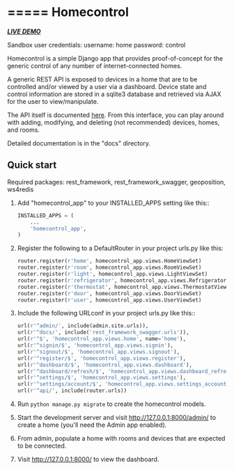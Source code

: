 =====
Homecontrol
=====

***[LIVE DEMO](http://ec2-54-153-19-113.us-west-1.compute.amazonaws.com/)***

Sandbox user credentials:
username: home
password: control

Homecontrol is a simple Django app that provides proof-of-concept
for the generic control of any number of internet-connected homes.

A generic REST API is exposed to devices in a home that are to be
controlled and/or viewed by a user via a dashboard. Device
state and control information are stored in a sqlite3 database
and retrieved via AJAX for the user to view/manipulate.

The API itself is documented [here](http://ec2-54-153-19-113.us-west-1.compute.amazonaws.com/).
From this interface, you can play around with adding, modifying, and deleting 
(not recommended) devices, homes, and rooms.

Detailed documentation is in the "docs" directory.

Quick start
-----------

Required packages:
  rest_framework,
  rest_framework_swagger,
  geoposition,
  ws4redis

1. Add "homecontrol_app" to your INSTALLED_APPS setting like this::

	```python
    INSTALLED_APPS = (
        ...
        'homecontrol_app',
    )
    ```

2. Register the following to a DefaultRouter in your project urls.py like this:

	```python
	router.register(r'home', homecontrol_app.views.HomeViewSet)
	router.register(r'room', homecontrol_app.views.RoomViewSet)
	router.register(r'light', homecontrol_app.views.LightViewSet)
	router.register(r'refrigerator', homecontrol_app.views.RefrigeratorViewSet)
	router.register(r'thermostat', homecontrol_app.views.ThermostatViewSet)
	router.register(r'door', homecontrol_app.views.DoorViewSet)
	router.register(r'user', homecontrol_app.views.UserViewSet)
	```

3. Include the following URLconf in your project urls.py like this::

   ```python
   url(r'^admin/', include(admin.site.urls)),
   url(r'^docs/', include('rest_framework_swagger.urls')),
   url(r'^$', 'homecontrol_app.views.home', name='home'),
   url(r'^signin/$', 'homecontrol_app.views.signin'),
   url(r'^signout/$', 'homecontrol_app.views.signout'),
   url(r'^register/$', 'homecontrol_app.views.register'),
   url(r'^dashboard/$', 'homecontrol_app.views.dashboard'),
   url(r'^dashboard/refresh/$', 'homecontrol_app.views.dashboard_refresh'),
   url(r'^settings/$', 'homecontrol_app.views.settings'),
   url(r'^settings/account/$', 'homecontrol_app.views.settings_account'),
   url(r'^api/', include(router.urls))
   ```

4. Run `python manage.py migrate` to create the homecontrol models.

5. Start the development server and visit http://127.0.0.1:8000/admin/
   to create a home (you'll need the Admin app enabled).

6. From admin, populate a home with rooms and devices that are expected
   to be connected.

5. Visit http://127.0.0.1:8000/ to view the dashboard.

